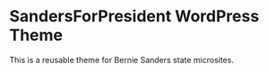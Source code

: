 # SandersForPresident WordPress Theme

This is a reusable theme for Bernie Sanders state microsites.
